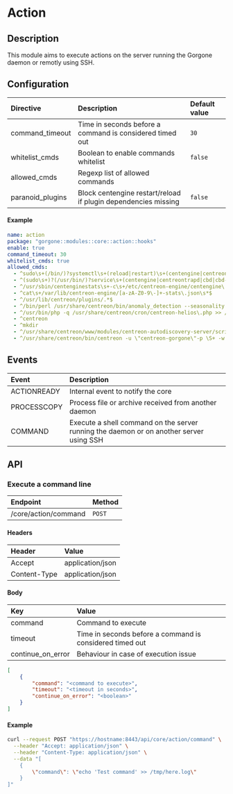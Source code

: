 # Action

## Description

This module aims to execute actions on the server running the Gorgone daemon or remotly using SSH.

## Configuration

| Directive        | Description                                                    | Default value |
| :--------------- | :------------------------------------------------------------- | :------------ |
| command_timeout  | Time in seconds before a command is considered timed out       | `30`          |
| whitelist_cmds   | Boolean to enable commands whitelist                           | `false`       |
| allowed_cmds     | Regexp list of allowed commands                                |               |
| paranoid_plugins | Block centengine restart/reload if plugin dependencies missing | `false`       |

#### Example

```yaml
name: action
package: "gorgone::modules::core::action::hooks"
enable: true
command_timeout: 30
whitelist_cmds: true
allowed_cmds:
  - ^sudo\s+(/bin/)?systemctl\s+(reload|restart)\s+(centengine|centreontrapd|cbd)\s*$
  - ^(sudo\s+)?(/usr/bin/)?service\s+(centengine|centreontrapd|cbd|cbd-sql)\s+(reload|restart)\s*$
  - ^/usr/sbin/centenginestats\s+-c\s+/etc/centreon-engine/centengine\.cfg\s*$
  - ^cat\s+/var/lib/centreon-engine/[a-zA-Z0-9\-]+-stats\.json\s*$
  - ^/usr/lib/centreon/plugins/.*$
  - ^/bin/perl /usr/share/centreon/bin/anomaly_detection --seasonality >> /var/log/centreon/anomaly_detection\.log 2>&1\s*$
  - ^/usr/bin/php -q /usr/share/centreon/cron/centreon-helios\.php >> /var/log/centreon-helios\.log 2>&1\s*$
  - ^centreon
  - ^mkdir
  - ^/usr/share/centreon/www/modules/centreon-autodiscovery-server/script/run_save_discovered_host --all --job-id=\d+ --export-conf --token=\S+$
  - ^/usr/share/centreon/bin/centreon -u \"centreon-gorgone\"-p \S+ -w -o CentreonWorker -a processQueue$
```

## Events

| Event       | Description                                                                             |
| :---------- | :-------------------------------------------------------------------------------------- |
| ACTIONREADY | Internal event to notify the core                                                       |
| PROCESSCOPY | Process file or archive received from another daemon                                    |
| COMMAND     | Execute a shell command on the server running the daemon or on another server using SSH |

## API

### Execute a command line

| Endpoint             | Method |
| :------------------- | :----- |
| /core/action/command | `POST` |

#### Headers

| Header       | Value            |
| :----------- | :--------------- |
| Accept       | application/json |
| Content-Type | application/json |

#### Body

| Key               | Value                                                    |
| :---------------- | :------------------------------------------------------- |
| command           | Command to execute                                       |
| timeout           | Time in seconds before a command is considered timed out |
| continue_on_error | Behaviour in case of execution issue                     |

```json
[
    {
        "command": "<command to execute>",
        "timeout": "<timeout in seconds>",
        "continue_on_error": "<boolean>"
    }
]
```

#### Example

```bash
curl --request POST "https://hostname:8443/api/core/action/command" \
  --header "Accept: application/json" \
  --header "Content-Type: application/json" \
  --data "[
    {
        \"command\": \"echo 'Test command' >> /tmp/here.log\"
    }
]"
```
